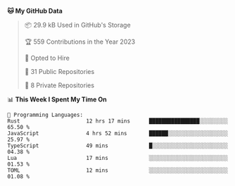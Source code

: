 <!--START_SECTION:waka-->
**🐱 My GitHub Data** 

> 📦 29.9 kB Used in GitHub's Storage 
 > 
> 🏆 559 Contributions in the Year 2023
 > 
> 💼 Opted to Hire
 > 
> 📜 31 Public Repositories 
 > 
> 🔑 8 Private Repositories 
 > 
📊 **This Week I Spent My Time On** 

```text
💬 Programming Languages: 
Rust                     12 hrs 17 mins      ████████████████░░░░░░░░░   65.50 % 
JavaScript               4 hrs 52 mins       ██████░░░░░░░░░░░░░░░░░░░   25.97 % 
TypeScript               49 mins             █░░░░░░░░░░░░░░░░░░░░░░░░   04.38 % 
Lua                      17 mins             ░░░░░░░░░░░░░░░░░░░░░░░░░   01.53 % 
TOML                     12 mins             ░░░░░░░░░░░░░░░░░░░░░░░░░   01.08 % 
```


<!--END_SECTION:waka-->
